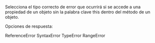 Selecciona el tipo correcto de error que ocurrirá si se accede a una propiedad de un objeto sin la palabra clave this dentro del método de un objeto.

Opciones de respuesta:

ReferenceError
SyntaxError
TypeError
RangeError
